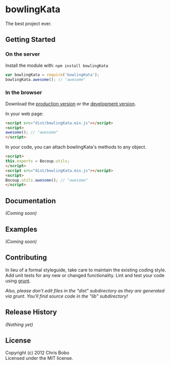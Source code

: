 # bowlingKata

The best project ever.

## Getting Started
### On the server
Install the module with: `npm install bowlingKata`

```javascript
var bowlingKata = require('bowlingKata');
bowlingKata.awesome(); // "awesome"
```

### In the browser
Download the [production version][min] or the [development version][max].

[min]: https://raw.github.com/chrisbobo/bowlingKata/master/dist/bowlingKata.min.js
[max]: https://raw.github.com/chrisbobo/bowlingKata/master/dist/bowlingKata.js

In your web page:

```html
<script src="dist/bowlingKata.min.js"></script>
<script>
awesome(); // "awesome"
</script>
```

In your code, you can attach bowlingKata's methods to any object.

```html
<script>
this.exports = Bocoup.utils;
</script>
<script src="dist/bowlingKata.min.js"></script>
<script>
Bocoup.utils.awesome(); // "awesome"
</script>
```

## Documentation
_(Coming soon)_

## Examples
_(Coming soon)_

## Contributing
In lieu of a formal styleguide, take care to maintain the existing coding style. Add unit tests for any new or changed functionality. Lint and test your code using [grunt](https://github.com/cowboy/grunt).

_Also, please don't edit files in the "dist" subdirectory as they are generated via grunt. You'll find source code in the "lib" subdirectory!_

## Release History
_(Nothing yet)_

## License
Copyright (c) 2012 Chris Bobo  
Licensed under the MIT license.
